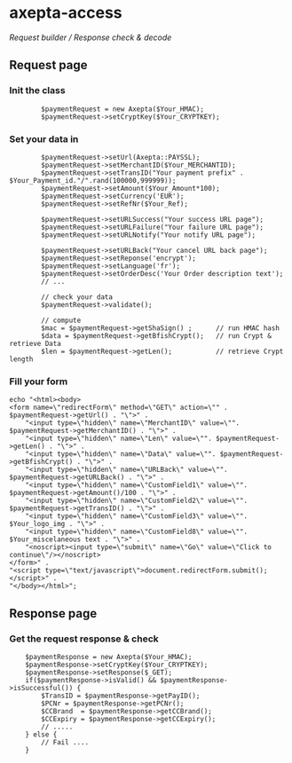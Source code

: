 # axepta-access 
*Request builder / Response check  &amp; decode*
## Request page

### Init the class

			$paymentRequest = new Axepta($Your_HMAC);
			$paymentRequest->setCryptKey($Your_CRYPTKEY);
			
### Set your data in

			$paymentRequest->setUrl(Axepta::PAYSSL);
			$paymentRequest->setMerchantID($Your_MERCHANTID);
			$paymentRequest->setTransID("Your payment prefix" . $Your_Payment_id."/".rand(100000,999999));
			$paymentRequest->setAmount($Your_Amount*100);
			$paymentRequest->setCurrency('EUR');
			$paymentRequest->setRefNr($Your_Ref);
			
			$paymentRequest->setURLSuccess("Your success URL page");    
			$paymentRequest->setURLFailure("Your failure URL page");    
			$paymentRequest->setURLNotify("Your notify URL page"); 
			
			$paymentRequest->setURLBack("Your cancel URL back page");    
			$paymentRequest->setReponse('encrypt');    
			$paymentRequest->setLanguage('fr');
			$paymentRequest->setOrderDesc('Your Order description text');
			// ...
			
			// check your data
			$paymentRequest->validate();
		
			// compute
			$mac = $paymentRequest->getShaSign() ; 		// run HMAC hash
			$data = $paymentRequest->getBfishCrypt();	// run Crypt & retrieve Data
			$len = $paymentRequest->getLen();			// retrieve Crypt length

### Fill your form

	echo "<html><body>
	<form name=\"redirectForm\" method=\"GET\" action=\"" . $paymentRequest->getUrl() . "\">" .
		"<input type=\"hidden\" name=\"MerchantID\" value=\"". $paymentRequest->getMerchantID() . "\">" .
		"<input type=\"hidden\" name=\"Len\" value=\"". $paymentRequest->getLen() . "\">" .
		"<input type=\"hidden\" name=\"Data\" value=\"". $paymentRequest->getBfishCrypt() . "\">" .
		"<input type=\"hidden\" name=\"URLBack\" value=\"". $paymentRequest->getURLBack() . "\">" .
		"<input type=\"hidden\" name=\"CustomField1\" value=\"". $paymentRequest->getAmount()/100 . "\">" .
		"<input type=\"hidden\" name=\"CustomField2\" value=\"". $paymentRequest->getTransID() . "\">" .
		"<input type=\"hidden\" name=\"CustomField3\" value=\"". $Your_logo_img . "\">" .
		"<input type=\"hidden\" name=\"CustomField8\" value=\"". $Your_miscelaneous text . "\">" .
		"<noscript><input type=\"submit\" name=\"Go\" value=\"Click to continue\"/></noscript>
	</form>" .
	"<script type=\"text/javascript\">document.redirectForm.submit(); </script>" .
	"</body></html>";

## Response page

### Get the request response & check 

		$paymentResponse = new Axepta($Your_HMAC);
		$paymentResponse->setCryptKey($Your_CRYPTKEY);
		$paymentResponse->setResponse($_GET);
		if($paymentResponse->isValid() && $paymentResponse->isSuccessful()) { 
			$TransID = $paymentResponse->getPayID();
			$PCNr = $paymentResponse->getPCNr();
			$CCBrand  = $paymentResponse->getCCBrand();
			$CCExpiry = $paymentResponse->getCCExpiry();
			// .....
		} else {
			// Fail ....
		}
